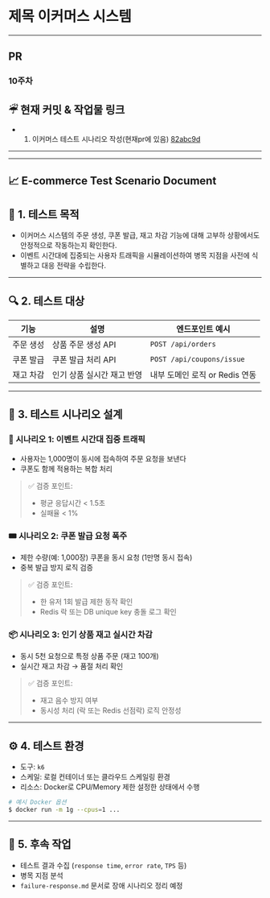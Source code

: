 <!--
  이커머스 시스템 설계 
-->
# 제목 이커머스 시스템
<!--
  (Optional: 참고 자료가 없는 작업 - 단순 버그 픽스 등 의 경우엔 해당 란을 제거해주세요 !)
  작업에 대한 참고자료(PR, 피그마, 슬랙 등)가 있는 경우 링크를 참고 자료에 같이 추가해주세요.
  히스토리나 정책, 특정 기술 등에 대한 이해가 필요한 작업일 때 참고자료가 있다면 리뷰어에게 큰 도움이 됩니다!
-->
-----------------------------------------------------------------
## PR
### 10주차

## ☔︎ 현재 커밋 & 작업물 링크 
* 1) 이커머스 테스트 시나리오 작성(현재pr에 있음)  [82abc9d](https://github.com/JuSuIn/hhplusweek2/commit/82abc9d71c3e524e0a8f15bf83ecbc85f519aebd)


-----------------------------------------------------------------

---------------------------------------------------------
## 📈 E-commerce Test Scenario Document


## 🧩 1. 테스트 목적

* 이커머스 시스템의 주문 생성, 쿠폰 발급, 재고 차감 기능에 대해 고부하 상황에서도 안정적으로 작동하는지 확인한다.
* 이벤트 시간대에 집중되는 사용자 트래픽을 시뮬레이션하여 병목 지점을 사전에 식별하고 대응 전략을 수립한다.



---



## 🔍 2. 테스트 대상

| 기능    | 설명              | 엔드포인트 예시                  |
| ----- | --------------- | ------------------------- |
| 주문 생성 | 상품 주문 생성 API    | `POST /api/orders`        |
| 쿠폰 발급 | 쿠폰 발급 처리 API    | `POST /api/coupons/issue` |
| 재고 차감 | 인기 상품 실시간 재고 반영 | 내부 도메인 로직 or Redis 연동     |



---



## 🎯 3. 테스트 시나리오 설계



### 🎪 시나리오 1: 이벤트 시간대 집중 트래픽

* 사용자는 1,000명이 동시에 접속하여 주문 요청을 보낸다
* 쿠폰도 함께 적용하는 복합 처리

> ✅ 검증 포인트:
>
> * 평균 응답시간 < 1.5초
> * 실패율 < 1%



### 🎟️ 시나리오 2: 쿠폰 발급 요청 폭주

* 제한 수량(예: 1,000장) 쿠폰을 동시 요청 (1만명 동시 접속)
* 중복 발급 방지 로직 검증

> ✅ 검증 포인트:
>
> * 한 유저 1회 발급 제한 동작 확인
> * Redis 락 또는 DB unique key 충돌 로그 확인



### 📦 시나리오 3: 인기 상품 재고 실시간 차감

* 동시 5천 요청으로 특정 상품 주문 (재고 100개)
* 실시간 재고 차감 → 품절 처리 확인

> ✅ 검증 포인트:
>
> * 재고 음수 방지 여부
> * 동시성 처리 (락 또는 Redis 선점락) 로직 안정성

---




## ⚙️ 4. 테스트 환경




* 도구: `k6` 
* 스케일: 로컬 컨테이너 또는 클라우드 스케일링 환경
* 리소스: Docker로 CPU/Memory 제한 설정한 상태에서 수행

```bash
# 예시 Docker 옵션
$ docker run -m 1g --cpus=1 ...
```




---




## 📎 5. 후속 작업

* 테스트 결과 수집 (`response time`, `error rate`, `TPS` 등)
* 병목 지점 분석
* `failure-response.md` 문서로 장애 시나리오 정리 예정
